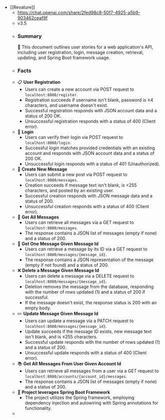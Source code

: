 - [[Revature]]
	- https://chat.openai.com/share/2fed98c8-50f7-4925-a5b9-903462ceaf9f
	- v3.5
	- ### Summary
	  📝 This document outlines user stories for a web application's API, including user registration, login, message creation, retrieval, updating, and Spring Boot framework usage.
	- ### Facts
	- 📋 **User Registration**
		- Users can create a new account via POST request to `localhost:8080/register`.
		- Registration succeeds if username isn't blank, password is ≥4 characters, and username doesn't exist.
		- Successful registration responds with JSON account data and a status of 200 OK.
		- Unsuccessful registration responds with a status of 400 (Client error).
	- 🔐 **Login**
		- Users can verify their login via POST request to `localhost:8080/login`.
		- Successful login matches provided credentials with an existing account and responds with JSON account data and a status of 200 OK.
		- Unsuccessful login responds with a status of 401 (Unauthorized).
	- 📝 **Create New Message**
		- Users can submit a new post via POST request to `localhost:8080/messages`.
		- Creation succeeds if message text isn't blank, is <255 characters, and posted by an existing user.
		- Successful creation responds with JSON message data and a status of 200.
		- Unsuccessful creation responds with a status of 400 (Client error).
	- 📜 **Get All Messages**
		- Users can retrieve all messages via a GET request to `localhost:8080/messages`.
		- The response contains a JSON list of messages (empty if none) and a status of 200.
	- 📖 **Get One Message Given Message Id**
		- Users can retrieve a message by its ID via a GET request to `localhost:8080/messages/{message_id}`.
		- The response contains a JSON representation of the message (empty if not found) and a status of 200.
	- ❌ **Delete a Message Given Message Id**
		- Users can delete a message via a DELETE request to `localhost:8080/messages/{message_id}`.
		- Deletion removes the message from the database, responding with the number of rows updated (1) and a status of 200 if successful.
		- If the message doesn't exist, the response status is 200 with an empty body.
	- ✏️ **Update Message Given Message Id**
		- Users can update a message via a PATCH request to `localhost:8080/messages/{message_id}`.
		- Update succeeds if the message ID exists, new message text isn't blank, and is ≤255 characters.
		- Successful update responds with the number of rows updated (1) and a status of 200.
		- Unsuccessful update responds with a status of 400 (Client error).
	- 📚 **Get All Messages From User Given Account Id**
		- Users can retrieve all messages from a user via a GET request to `localhost:8080/accounts/{account_id}/messages`.
		- The response contains a JSON list of messages (empty if none) and a status of 200.
	- 🌱 **Project leverages Spring Boot Framework**
		- The project utilizes the Spring framework, employing dependency injection and autowiring with Spring annotations for functionality.
	-